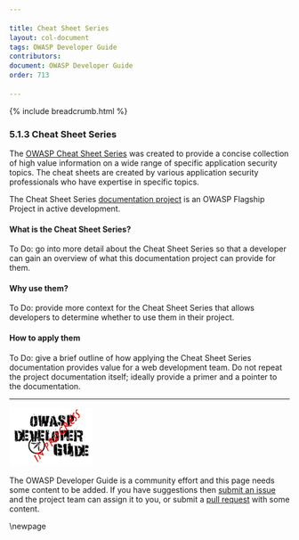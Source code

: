```yaml
---

title: Cheat Sheet Series
layout: col-document
tags: OWASP Developer Guide
contributors:
document: OWASP Developer Guide
order: 713

---
```


{% include breadcrumb.html %}

### 5.1.3 Cheat Sheet Series

The [OWASP Cheat Sheet Series][cheatsheets] was created to provide a concise collection of high value information
on a wide range of specific application security topics.
The cheat sheets are created by various application security professionals who have expertise in specific topics.

The Cheat Sheet Series [documentation project][cheat] is an OWASP Flagship Project in active development.

#### What is the Cheat Sheet Series?

To Do: go into more detail about the Cheat Sheet Series so that a developer
can gain an overview of what this documentation project can provide for them.

#### Why use them?

To Do: provide more context for the Cheat Sheet Series that allows developers to determine
whether to use them in their project.

#### How to apply them

To Do: give a brief outline of how applying the Cheat Sheet Series documentation provides value for a web development team.
Do not repeat the project documentation itself; ideally provide a primer and a pointer to the documentation.

----

![Developer Guide](../../assets/images/dg_wip.png "OWASP Developer Guide")

The OWASP Developer Guide is a community effort and this page needs some content to be added.
If you have suggestions then [submit an issue][issue070103] and the project team can assign it to you,
or submit a [pull request][pr] with some content.

[cheat]: https://owasp.org/www-project-cheat-sheets/
[cheatsheets]: https://cheatsheetseries.owasp.org/
[issue070103]: https://github.com/OWASP/www-project-developer-guide/issues/new?labels=enhancement&template=request.md&title=Update:%2007-implementation/01-documentation/03-cheatsheets
[pr]: https://github.com/OWASP/www-project-developer-guide/pulls

\newpage
